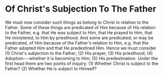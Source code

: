 # Of Christ's Subjection To The Father

We must now consider such things as belong to Christ in relation to the Father. Some of these things are predicated of Him because of His relation to the Father, e.g. that He was subject to Him, that He prayed to Him, that He ministered, to Him by priesthood. And some are predicated, or may be predicated, of Him because of the Father's relation to Him, e.g. that the Father adopted Him and that He predestined Him.  Hence we must consider (1) Christ's subjection to the Father; (2) His prayer; (3) His priesthood; (4) Adoption---whether it is becoming to Him; (5) His predestination.  Under the first head there are two points of inquiry:
(1) Whether Christ is subject to the Father?
(2) Whether He is subject to Himself?